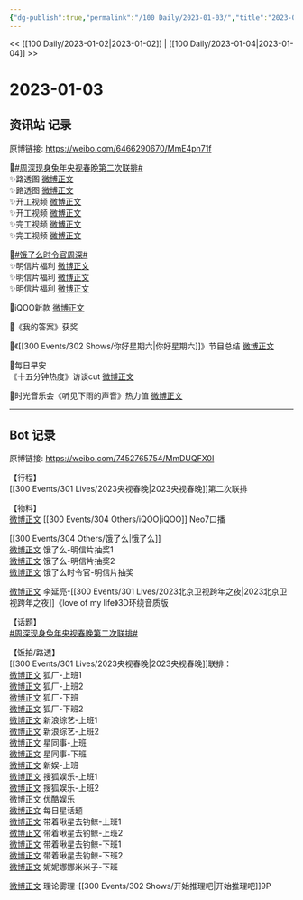 ```yaml
---
{"dg-publish":true,"permalink":"/100 Daily/2023-01-03/","title":"2023-01-03","created":"2023-01-04T10:38:13.000+08:00","updated":"2023-04-11T12:55:41.325+08:00"}
---
```



<< [[100 Daily/2023-01-02\|2023-01-02]] | [[100 Daily/2023-01-04\|2023-01-04]] >>

# 2023-01-03

## 资讯站 记录

原博链接: https://weibo.com/6466290670/MmE4pn71f

🌟[#周深现身兔年央视春晚第二次联排#](https://s.weibo.com/weibo?q=%23%E5%91%A8%E6%B7%B1%E7%8E%B0%E8%BA%AB%E5%85%94%E5%B9%B4%E5%A4%AE%E8%A7%86%E6%98%A5%E6%99%9A%E7%AC%AC%E4%BA%8C%E6%AC%A1%E8%81%94%E6%8E%92%23)  
✨路透图 [微博正文](https://weibo.com/6466290670/MmAWI5tOf)  
✨路透图 [微博正文](https://weibo.com/6466290670/MmBqT6Bzl)  
✨开工视频 [微博正文](https://weibo.com/6466290670/MmAVC6zoj)  
✨开工视频 [微博正文](https://weibo.com/6466290670/MmAW9uVrO)  
✨完工视频 [微博正文](https://weibo.com/6466290670/MmBkmzM08)  
✨完工视频 [微博正文](https://weibo.com/6466290670/MmBqpwmu1)

🌟[#饿了么时令官周深#](https://s.weibo.com/weibo?q=%23%E9%A5%BF%E4%BA%86%E4%B9%88%E6%97%B6%E4%BB%A4%E5%AE%98%E5%91%A8%E6%B7%B1%23)  
✨明信片福利 [微博正文](https://weibo.com/6466290670/MmzO7fHKN)  
✨明信片福利 [微博正文](https://weibo.com/6466290670/MmBiTz5MO)  
✨明信片福利 [微博正文](https://weibo.com/6466290670/MmC7f7M5o)

🌟iQOO新款 [微博正文](https://weibo.com/6466290670/MmzIl3b3M)

🌟《我的答案》获奖 [](https://weibo.com/6466290670/Mmzgt0WLw)

🌟《[[300 Events/302 Shows/你好星期六\|你好星期六]]》节目总结 [微博正文](https://weibo.com/6466290670/MmAwTCQu5)

🌟每日早安  
《十五分钟热度》访谈cut [微博正文](https://weibo.com/6466290670/Mmyaj9RrD)

🌟时光音乐会《听见下雨的声音》热力值 [微博正文](https://weibo.com/6466290670/MmC6PFETg)

---
## Bot 记录

原博链接: https://weibo.com/7452765754/MmDUQFX0I

【行程】  
[[300 Events/301 Lives/2023央视春晚\|2023央视春晚]]第二次联排

【物料】  
[微博正文](https://m.weibo.cn/7478855230/4853802400481666) [[300 Events/304 Others/iQOO\|iQOO]] Neo7口播

[[300 Events/304 Others/饿了么\|饿了么]]  
[微博正文](https://m.weibo.cn/5117812753/4853795631146156) 饿了么-明信片抽奖1  
[微博正文](https://m.weibo.cn/5117812753/4853859677115208) 饿了么-明信片抽奖2  
[微博正文](https://m.weibo.cn/7756461320/4853878173993695) 饿了么时令官-明信片抽奖

[微博正文](https://m.weibo.cn/5131929066/4853191198381761) 李延亮-[[300 Events/301 Lives/2023北京卫视跨年之夜\|2023北京卫视跨年之夜]]《love of my life》3D环绕音质版

【话题】  
[#周深现身兔年央视春晚第二次联排#](https://s.weibo.com/weibo?q=%23%E5%91%A8%E6%B7%B1%E7%8E%B0%E8%BA%AB%E5%85%94%E5%B9%B4%E5%A4%AE%E8%A7%86%E6%98%A5%E6%99%9A%E7%AC%AC%E4%BA%8C%E6%AC%A1%E8%81%94%E6%8E%92%23)

【饭拍/路透】  
[[300 Events/301 Lives/2023央视春晚\|2023央视春晚]]联排：  
[微博正文](https://m.weibo.cn/6525010965/4853848054959643) 狐厂-上班1  
[微博正文](https://m.weibo.cn/6525010965/4853847598303897) 狐厂-上班2  
[微博正文](https://m.weibo.cn/6525010965/4853869627048359) 狐厂-下班  
[微博正文](https://m.weibo.cn/6525010965/4853869252972406) 狐厂-下班2  
[微博正文](https://m.weibo.cn/1878335471/4853847761355676) 新浪综艺-上班1  
[微博正文](https://m.weibo.cn/1878335471/4853904599156154) 新浪综艺-上班2  
[微博正文](https://m.weibo.cn/7090942012/4853849050054719) 星同事-上班  
[微博正文](https://m.weibo.cn/7090942012/4853868276492247) 星同事-下班  
[微博正文](https://m.weibo.cn/2782682084/4850972972813359) 新娱-上班  
[微博正文](https://m.weibo.cn/1843633441/4853848504012167) 搜狐娱乐-上班1  
[微博正文](https://m.weibo.cn/1843633441/4853851738341628) 搜狐娱乐-上班2  
[微博正文](https://m.weibo.cn/1763415704/4853849757582938) 优酷娱乐  
[微博正文](https://m.weibo.cn/6962149176/4853872709866660) 每日星话题  
[微博正文](https://m.weibo.cn/3246571812/4853854270654919) 带着啾星去钓鲸-上班1  
[微博正文](https://m.weibo.cn/3246571812/4853861167403691) 带着啾星去钓鲸-上班2  
[微博正文](https://m.weibo.cn/3246571812/4853872504349285) 带着啾星去钓鲸-下班1  
[微博正文](https://m.weibo.cn/3246571812/4853878041094488) 带着啾星去钓鲸-下班2  
[微博正文](https://m.weibo.cn/1848110183/4853903218185494) 妮妮娜娜米米子-下班

[微博正文](https://m.weibo.cn/7458115630/4853616538555219) 理论雾理-[[300 Events/302 Shows/开始推理吧\|开始推理吧]]9P
